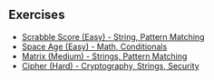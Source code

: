 ## Exercises
- [Scrabble Score (Easy) - String, Pattern Matching](src/main/kotlin/com/hackosynth/week2/scrabblescore)
- [Space Age (Easy) - Math, Conditionals](src/main/kotlin/com/hackosynth/week2/spaceage)
- [Matrix (Medium) - Strings, Pattern Matching](src/main/kotlin/com/hackosynth/week2/matrix)
- [Cipher (Hard) - Cryptography, Strings, Security](src/main/kotlin/com/hackosynth/week2/cipher)